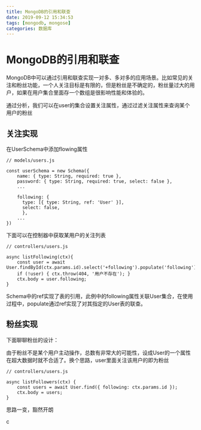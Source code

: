 ```yaml
---
title: MongoDB的引用和联查
date: 2019-09-12 15:34:53
tags: [mongodb, mongose]
categories: 数据库
---
```

# MongoDB的引用和联查

MongoDB中可以通过引用和联查实现一对多、多对多的应用场景。比如常见的关注和粉丝功能，一个人关注目标是有限的，但是粉丝是不确定的，粉丝量过大的用户，如果在用户集合里面存一个数组是很影响性能和体验的。

通过分析，我们可以在user的集合设置关注属性，通过过滤关注属性来查询某个用户的粉丝

## 关注实现
在UserSchema中添加flowing属性
```
// models/users.js

const userSchema = new Schema({
    name: { type: String, required: true },
    password: { type: String, required: true, select: false },
    ...

    following: {
      type: [{ type: String, ref: 'User' }],
      select: false,
      },
    ...
})
```
下面可以在控制器中获取某用户的关注列表
```
// controllers/users.js

async listFollowing(ctx){
    const user = await User.findById(ctx.params.id).select('+following').populate('following');
    if (!user) { ctx.throw(404, '用户不存在'); }
    ctx.body = user.following;
}

```
Schema中的ref实现了表的引用，此例中的following属性关联User集合，在使用过程中，populate通过ref实现了对其指定的User表的联查。

## 粉丝实现
下面聊聊粉丝的设计：

由于粉丝不是某个用户主动操作，总数有非常大的可能性，设成User的一个属性在超大数据时就不合适了。换个思路，user里面关注该用户的即为粉丝
```
// controllers/users.js

async listFollowers(ctx) {
    const users = await User.find({ following: ctx.params.id });
    ctx.body = users;
}
```
思路一变，豁然开朗





















c
